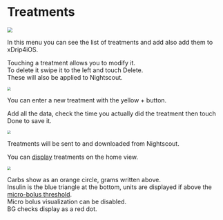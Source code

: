 # Treatments

<img src="../../img/Treatments.png" style="zoom:75%;" />

In this menu you can see the list of treatments and add also add them to xDrip4iOS.

Touching a treatment allows you to modify it.  
To delete it swipe it to the left and touch Delete.  
These will also be applied to Nightscout.

<img src="../img/TreatmentsList.png" style="zoom:50%;" />

You can enter a new treatment with the yellow + button.

Add all the data, check the time you actually did the treatment then touch Done to save it.

<img src="../img/TreatmentNew.png" style="zoom:50%;" />

Treatments will be sent to and downloaded from Nightscout.

You can [display](../../configure/#treatments) treatments on the home view.

<img src="../img/TreatmentsView.png" style="zoom:50%;" />

Carbs show as an orange circle, grams written above.  
Insulin is the blue triangle at the bottom, units are displayed if above the [micro-bolus threshold](../../configure/#treatments).  
Micro bolus visualization can be disabled.  
BG checks display as a red dot.